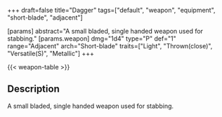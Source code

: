 +++
draft=false
title="Dagger"
tags=["default", "weapon", "equipment", "short-blade", "adjacent"]

[params]
  abstract="A small bladed, single handed weapon used for stabbing."
  [params.weapon]
    dmg="1d4"
    type="P"
    def="1"
    range="Adjacent"
    arch="Short-blade"
    traits=["Light", "Thrown(close)", "Versatile(S)", "Metallic"]
+++

{{< weapon-table >}}

## Description
A small bladed, single handed weapon used for stabbing.

